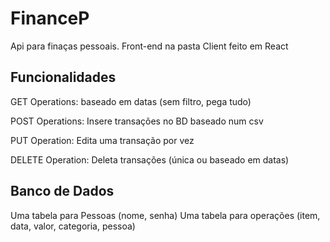 # FinanceP

Api para finaças pessoais. Front-end na pasta Client feito em React

## Funcionalidades

GET Operations: baseado em datas (sem filtro, pega tudo)

POST Operations: Insere transações no BD baseado num csv

PUT Operation: Edita uma transação por vez

DELETE Operation: Deleta transações (única ou baseado em datas)


## Banco de Dados

Uma tabela para Pessoas (nome, senha)
Uma tabela para operações (item, data, valor, categoria, pessoa)
